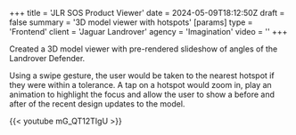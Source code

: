 +++
title = 'JLR SOS Product Viewer'
date = 2024-05-09T18:12:50Z
draft = false
summary = '3D model viewer with hotspots'
[params]
  type = 'Frontend'
  client = 'Jaguar Landrover'
  agency = 'Imagination'
  video = ''
+++

Created a 3D model viewer with pre-rendered slideshow of angles of the Landrover Defender.

Using a swipe gesture, the user would be taken to the nearest hotspot if they were within
a tolerance. A tap on a hotspot would zoom in, play an animation to highlight the focus
and allow the user to show a before and after of the recent design updates to the model.

{{< youtube mG_QT12TIgU >}}
